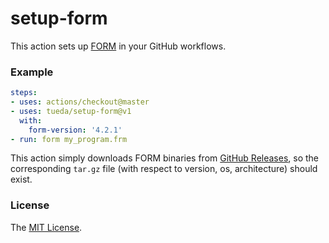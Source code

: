 # setup-form

This action sets up [FORM](https://github.com/vermaseren/form) in your GitHub
workflows.

### Example

```yaml
steps:
- uses: actions/checkout@master
- uses: tueda/setup-form@v1
  with:
    form-version: '4.2.1'
- run: form my_program.frm
```

This action simply downloads FORM binaries from
[GitHub Releases](https://github.com/vermaseren/form/releases),
so the corresponding `tar.gz` file (with respect to version, os, architecture)
should exist.

### License

The [MIT License](LICENSE).

